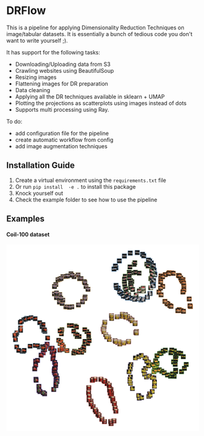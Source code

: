 # DRFlow

This is a pipeline for applying Dimensionality Reduction Techniques on image/tabular datasets. It is essentially a bunch of tedious code you don't want to write yourself ;). 
 
It has support for the following tasks:
* Downloading/Uploading data from S3 
* Crawling websites using BeautifulSoup
* Resizing images
* Flattening images for DR preparation
* Data cleaning
* Applying all the DR techniques available in sklearn + UMAP
* Plotting the projections as scatterplots using images instead of dots
* Supports multi processing using Ray.

To do:
* add configuration file for the pipeline
* create automatic workflow from config
* add image augmentation techniques

## Installation Guide 

1. Create a virtual environment using the `requirements.txt` file
2. Or run `pip install  -e .` to install this package
3. Knock yourself out
4. Check the example folder to see how to use the pipeline

## Examples

#### Coil-100 dataset
![UMAP projection of COIL100](DRflow/examples/coil100.png)

